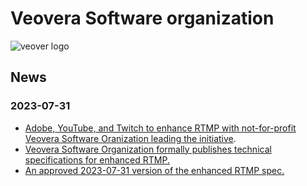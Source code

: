 # Veovera Software organization

![veover logo](https://veovera.github.io/enhanced-rtmp/vso_logo.png)

## **News**

### 2023-07-31

- [Adobe, YouTube, and Twitch to enhance RTMP with not-for-profit Veovera Software Oranization leading the initiative](https://www.streamingmediablog.com/2023/07/enhanced-rtmp.html).
- [Veovera Software Organization formally publishes technical specifications for enhanced RTMP.](https://veovera.github.io/enhanced-rtmp/docs/news/introducing-enhanced-rtmp)
- [An approved 2023-07-31 version of the enhanced RTMP spec.](https://veovera.github.io/enhanced-rtmp/docs/enhanced/enhanced-rtmp-v1)
